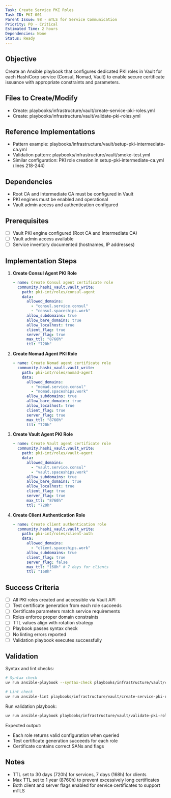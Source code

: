 ```yaml
---
Task: Create Service PKI Roles
Task ID: PKI-001
Parent Issue: 98 - mTLS for Service Communication
Priority: P0 - Critical
Estimated Time: 2 hours
Dependencies: None
Status: Ready
---
```


## Objective

Create an Ansible playbook that configures dedicated PKI roles in Vault for each HashiCorp service (Consul, Nomad, Vault) to enable secure certificate issuance with appropriate constraints and parameters.

## Files to Create/Modify

- Create: playbooks/infrastructure/vault/create-service-pki-roles.yml
- Create: playbooks/infrastructure/vault/validate-pki-roles.yml

## Reference Implementations

- Pattern example: playbooks/infrastructure/vault/setup-pki-intermediate-ca.yml
- Validation pattern: playbooks/infrastructure/vault/smoke-test.yml
- Similar configuration: PKI role creation in setup-pki-intermediate-ca.yml (lines 218-244)

## Dependencies

- Root CA and Intermediate CA must be configured in Vault
- PKI engines must be enabled and operational
- Vault admin access and authentication configured

## Prerequisites

- [ ] Vault PKI engine configured (Root CA and Intermediate CA)
- [ ] Vault admin access available
- [ ] Service inventory documented (hostnames, IP addresses)

## Implementation Steps

1. **Create Consul Agent PKI Role**

   ```yaml
   - name: Create Consul agent certificate role
     community.hashi_vault.vault_write:
       path: pki-int/roles/consul-agent
       data:
         allowed_domains:
           - "consul.service.consul"
           - "consul.spaceships.work"
         allow_subdomains: true
         allow_bare_domains: true
         allow_localhost: true
         client_flag: true
         server_flag: true
         max_ttl: "8760h"
         ttl: "720h"
   ```

2. **Create Nomad Agent PKI Role**

   ```yaml
   - name: Create Nomad agent certificate role
     community.hashi_vault.vault_write:
       path: pki-int/roles/nomad-agent
       data:
         allowed_domains:
           - "nomad.service.consul"
           - "nomad.spaceships.work"
         allow_subdomains: true
         allow_bare_domains: true
         allow_localhost: true
         client_flag: true
         server_flag: true
         max_ttl: "8760h"
         ttl: "720h"
   ```

3. **Create Vault Agent PKI Role**

   ```yaml
   - name: Create Vault agent certificate role
     community.hashi_vault.vault_write:
       path: pki-int/roles/vault-agent
       data:
         allowed_domains:
           - "vault.service.consul"
           - "vault.spaceships.work"
         allow_subdomains: true
         allow_bare_domains: true
         allow_localhost: true
         client_flag: true
         server_flag: true
         max_ttl: "8760h"
         ttl: "720h"
   ```

4. **Create Client Authentication Role**

   ```yaml
   - name: Create client authentication role
     community.hashi_vault.vault_write:
       path: pki-int/roles/client-auth
       data:
         allowed_domains:
           - "client.spaceships.work"
         allow_subdomains: true
         client_flag: true
         server_flag: false
         max_ttl: "168h" # 7 days for clients
         ttl: "168h"
   ```

## Success Criteria

- [ ] All PKI roles created and accessible via Vault API
- [ ] Test certificate generation from each role succeeds
- [ ] Certificate parameters match service requirements
- [ ] Roles enforce proper domain constraints
- [ ] TTL values align with rotation strategy
- [ ] Playbook passes syntax check
- [ ] No linting errors reported
- [ ] Validation playbook executes successfully

## Validation

Syntax and lint checks:

```bash
# Syntax check
uv run ansible-playbook --syntax-check playbooks/infrastructure/vault/create-service-pki-roles.yml

# Lint check
uv run ansible-lint playbooks/infrastructure/vault/create-service-pki-roles.yml
```

Run validation playbook:

```bash
uv run ansible-playbook playbooks/infrastructure/vault/validate-pki-roles.yml
```

Expected output:

- Each role returns valid configuration when queried
- Test certificate generation succeeds for each role
- Certificate contains correct SANs and flags

## Notes

- TTL set to 30 days (720h) for services, 7 days (168h) for clients
- Max TTL set to 1 year (8760h) to prevent excessively long certificates
- Both client and server flags enabled for service certificates to support mTLS
